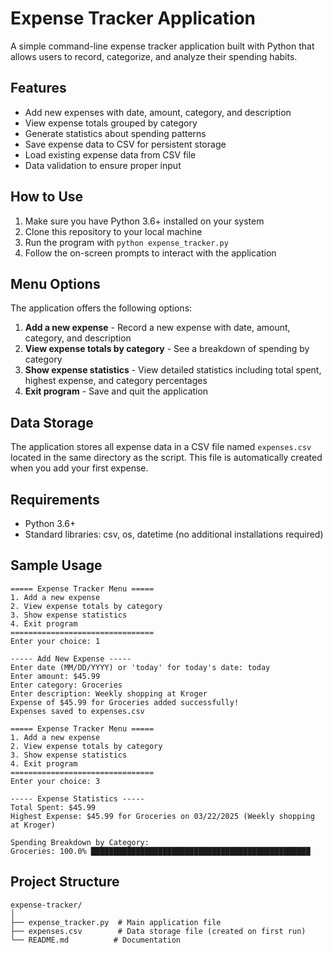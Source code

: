 # Expense Tracker Application

A simple command-line expense tracker application built with Python that allows users to record, categorize, and analyze their spending habits.

## Features

- Add new expenses with date, amount, category, and description
- View expense totals grouped by category
- Generate statistics about spending patterns
- Save expense data to CSV for persistent storage
- Load existing expense data from CSV file
- Data validation to ensure proper input

## How to Use

1. Make sure you have Python 3.6+ installed on your system
2. Clone this repository to your local machine
3. Run the program with `python expense_tracker.py`
4. Follow the on-screen prompts to interact with the application

## Menu Options

The application offers the following options:

1. **Add a new expense** - Record a new expense with date, amount, category, and description
2. **View expense totals by category** - See a breakdown of spending by category
3. **Show expense statistics** - View detailed statistics including total spent, highest expense, and category percentages
4. **Exit program** - Save and quit the application

## Data Storage

The application stores all expense data in a CSV file named `expenses.csv` located in the same directory as the script. This file is automatically created when you add your first expense.

## Requirements

- Python 3.6+
- Standard libraries: csv, os, datetime (no additional installations required)

## Sample Usage

```
===== Expense Tracker Menu =====
1. Add a new expense
2. View expense totals by category
3. Show expense statistics
4. Exit program
================================
Enter your choice: 1

----- Add New Expense -----
Enter date (MM/DD/YYYY) or 'today' for today's date: today
Enter amount: $45.99
Enter category: Groceries
Enter description: Weekly shopping at Kroger
Expense of $45.99 for Groceries added successfully!
Expenses saved to expenses.csv

===== Expense Tracker Menu =====
1. Add a new expense
2. View expense totals by category
3. Show expense statistics
4. Exit program
================================
Enter your choice: 3

----- Expense Statistics -----
Total Spent: $45.99
Highest Expense: $45.99 for Groceries on 03/22/2025 (Weekly shopping at Kroger)

Spending Breakdown by Category:
Groceries: 100.0% █████████████████████████████████████████████████
```

## Project Structure

```
expense-tracker/
│
├── expense_tracker.py  # Main application file
├── expenses.csv        # Data storage file (created on first run)
└── README.md          # Documentation
```
